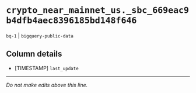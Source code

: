 # `crypto_near_mainnet_us._sbc_669eac9b4dfb4aec8396185bd148f646`
`bq-1` | `bigquery-public-data`

## Column details
* [TIMESTAMP] `last_update`

-------------------------------------------------------------------------------
*Do not make edits above this line.*
